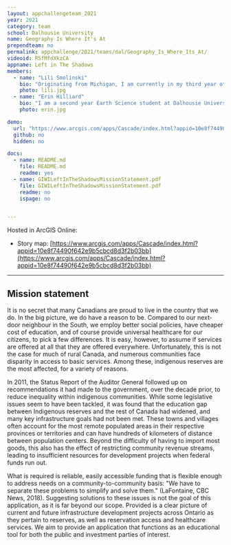 ```yaml
---
layout: appchallengeteam_2021
year: 2021
category: team
school: Dalhousie University
name: Geography Is Where It's At
prependteam: no
permalink: appchallenge/2021/teams/dal/Geography_Is_Where_Its_At/
videoid: R5fMfdXkzCA
appname: Left in The Shadows
members:
  - name: "Lili Smolinski"
    bio: "Originating from Michigan, I am currently in my third year of Earth Science studies at Dalhousie University. I am interested in using my skills to help advance communities and provide a unique perspective on accessibility and inclusion. This challenge has been an exciting opportunity to learn to work with open data and ESRI software."
    photo: lili.jpg
  - name: "Erin Hilliard"
    bio: "I am a second year Earth Science student at Dalhousie University. I was born and raised in Yukon Territory, and have a strong interest in geology and mineral exploration. In my community, citizens of the Tr’ondek Hwech’in First Nation account for more than half of the population and being educated in traditional knowledge as I grew up has undoubtedly made a significant impact on who I am today. As a result, I am passionate about the inequalities on reserves, and wish to utilize my knowledge and skills to investigate the true extent of disparity between Indigenous communities and the rest of Canada."
    photo: erin.jpg

demo:
  url: "https://www.arcgis.com/apps/Cascade/index.html?appid=10e8f74490f642e9b5cbcd8d3f2b03bb"
  github: no
  hidden: no

docs:
  - name: README.md
    file: README.md
    readme: yes
  - name: GIWILeftInTheShadowsMissionStatement.pdf
    file: GIWILeftInTheShadowsMissionStatement.pdf
    readme: no
    ispage: no


---
```


Hosted in ArcGIS Online:

- Story map: [https://www.arcgis.com/apps/Cascade/index.html?appid=10e8f74490f642e9b5cbcd8d3f2b03bb](https://www.arcgis.com/apps/Cascade/index.html?appid=10e8f74490f642e9b5cbcd8d3f2b03bb)

---

## Mission statement

It is no secret that many Canadians are proud to live in the country that we do. In the big picture, we do have a reason to be. Compared to our next-door neighbour in the South, we employ better social policies, have cheaper cost of education, and of course provide universal healthcare for our citizens, to pick a few differences. It is easy, however, to assume if services are offered at all that they are offered everywhere. Unfortunately, this is not the case for much of rural Canada, and numerous communities face disparity in access to basic services. Among these, indigenous reserves are the most affected, for a variety of reasons.

In 2011, the Status Report of the Auditor General followed up on recommendations it had made to the government, over the decade prior, to reduce inequality within indigenous communities. While some legislative issues seem to have been tackled, it was found that the education gap between Indigenous reserves and the rest of Canada had widened, and many key infrastructure goals had not been met. These towns and villages often account for the most remote populated areas in their respective provinces or territories and can have hundreds of kilometers of distance between population centers. Beyond the difficulty of having to import most goods, this also has the effect of restricting community revenue streams, leading to insufficient resources for development projects when federal funds run out.

What is required is reliable, easily accessible funding that is flexible enough to address needs on a community-to-community basis: "We have to separate these problems to simplify and solve them." (LaFontaine, CBC News, 2018). Suggesting solutions to these issues is not the goal of this application, as it is far beyond our scope. Provided is a clear picture of current and future infrastructure development projects across Ontario as they pertain to reserves, as well as reservation access and healthcare services. We aim to provide an application that functions as an educational tool for both the public and investment parties of interest.
